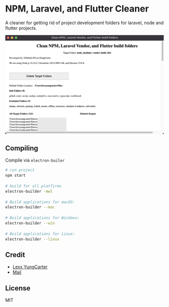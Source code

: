 # NPM, Laravel, and Flutter Cleaner
A cleaner for getting rid of project development folders for laravel, node and flutter projects.

![Screenshot](screenshot.png)

## Compiling
Compile via `electron-builer`

```bash
# run project
npm start

# build for all platfirms
electron-builder -mwl

# Build applications for macOS:
electron-builder --mac

# Build applications for Windows:
electron-builder --win

# Build applications for Linux:
electron-builder --linux
```

## Credit
- [Lexx YungCarter](https://github.com/lexxyungcarter)
- [Mail](mailto:lexxyungcarter@gmail.com)

## License
MIT
